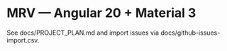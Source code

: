 # MRV — Angular 20 + Material 3

See docs/PROJECT_PLAN.md and import issues via docs/github-issues-import.csv.
